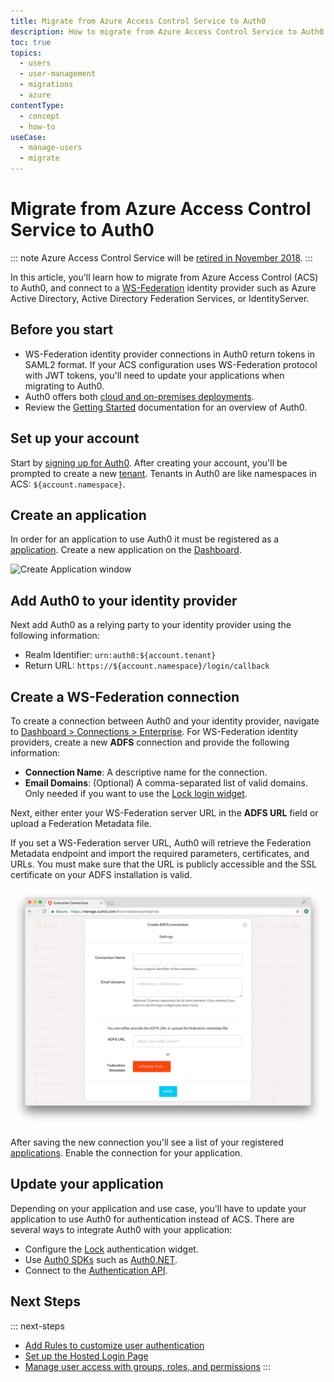```yaml
---
title: Migrate from Azure Access Control Service to Auth0
description: How to migrate from Azure Access Control Service to Auth0.
toc: true
topics:
  - users
  - user-management
  - migrations
  - azure
contentType:
  - concept
  - how-to
useCase:
  - manage-users
  - migrate
---
```


# Migrate from Azure Access Control Service to Auth0

::: note
Azure Access Control Service will be [retired in November 2018](https://docs.microsoft.com/en-us/azure/active-directory/develop/active-directory-acs-migration).
:::

In this article, you'll learn how to migrate from Azure Access Control (ACS) to Auth0, and connect to a [WS-Federation](/protocols/ws-fed) identity provider such as Azure Active Directory, Active Directory Federation Services, or IdentityServer.

## Before you start

* WS-Federation identity provider connections in Auth0 return tokens in SAML2 format. If your ACS configuration uses WS-Federation protocol with JWT tokens, you'll need to update your applications when migrating to Auth0.
* Auth0 offers both [cloud and on-premises deployments](/getting-started/deployment-models).
* Review the [Getting Started](/getting-started) documentation for an overview of Auth0.

## Set up your account

Start by [signing up for Auth0](https://auth0.com/signup). After creating your account, you'll be prompted to create a new [tenant](/getting-started/the-basics#account-and-tenants). Tenants in Auth0 are like namespaces in ACS: `${account.namespace}`.

## Create an application

In order for an application to use Auth0 it must be registered as a [application](/applications). Create a new application on the [Dashboard](https://manage.auth0.com/#/applications).

![Create Application window](/media/articles/applications/create-application-popup.png)

## Add Auth0 to your identity provider

Next add Auth0 as a relying party to your identity provider using the following information:

* Realm Identifier: `urn:auth0:${account.tenant}`
* Return URL: `https://${account.namespace}/login/callback`

## Create a WS-Federation connection

To create a connection between Auth0 and your identity provider, navigate to [Dashboard > Connections > Enterprise](${manage_url}/#/connections/enterprise). For WS-Federation identity providers, create a new **ADFS** connection and provide the following information:

* __Connection Name__: A descriptive name for the connection.
* __Email Domains__: (Optional) A comma-separated list of valid domains. Only needed if you want to use the [Lock login widget](/libraries/lock).

Next, either enter your WS-Federation server URL in the __ADFS URL__ field or upload a Federation Metadata file. 

If you set a WS-Federation server URL, Auth0 will retrieve the Federation Metadata endpoint and import the required parameters, certificates, and URLs. You must make sure that the URL is publicly accessible and the SSL certificate on your ADFS installation is valid.

![New Connection](/media/articles/connections/enterprise/ws-fed/new.png)

After saving the new connection you'll see a list of your registered [applications](${manage_url}/#/applications). Enable the connection for your application.

## Update your application

Depending on your application and use case, you'll have to update your application to use Auth0 for authentication instead of ACS. There are several ways to integrate Auth0 with your application:

- Configure the [Lock](/libraries#lock) authentication widget.
- Use [Auth0 SDKs](/libraries#auth0-sdks) such as [Auth0.NET](https://github.com/auth0/Auth0.net).
- Connect to the [Authentication API](/api/authentication).

## Next Steps

::: next-steps
* [Add Rules to customize user authentication](/rules/current)
* [Set up the Hosted Login Page](/hosted-pages/login)
* [Manage user access with groups, roles, and permissions](/extensions/authorization-extension)
:::
